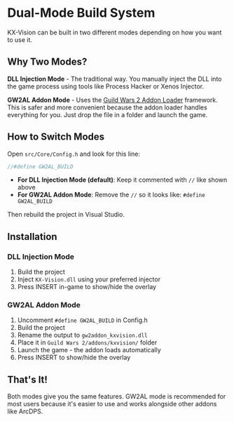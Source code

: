# Dual-Mode Build System

KX-Vision can be built in two different modes depending on how you want to use it.

## Why Two Modes?

**DLL Injection Mode** - The traditional way. You manually inject the DLL into the game process using tools like Process Hacker or Xenos Injector.

**GW2AL Addon Mode** - Uses the [Guild Wars 2 Addon Loader](https://github.com/gw2-addon-loader/loader-core) framework. This is safer and more convenient because the addon loader handles everything for you. Just drop the file in a folder and launch the game.

## How to Switch Modes

Open `src/Core/Config.h` and look for this line:

```cpp
//#define GW2AL_BUILD
```

- **For DLL Injection Mode (default)**: Keep it commented with `//` like shown above
- **For GW2AL Addon Mode**: Remove the `//` so it looks like: `#define GW2AL_BUILD`

Then rebuild the project in Visual Studio.

## Installation

### DLL Injection Mode
1. Build the project
2. Inject `KX-Vision.dll` using your preferred injector
3. Press INSERT in-game to show/hide the overlay

### GW2AL Addon Mode
1. Uncomment `#define GW2AL_BUILD` in Config.h
2. Build the project
3. Rename the output to `gw2addon_kxvision.dll`
4. Place it in `Guild Wars 2/addons/kxvision/` folder
5. Launch the game - the addon loads automatically
6. Press INSERT to show/hide the overlay

## That's It!

Both modes give you the same features. GW2AL mode is recommended for most users because it's easier to use and works alongside other addons like ArcDPS.

